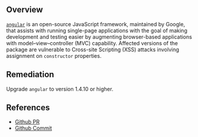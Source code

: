 ## Overview
[`angular`](https://www.npmjs.com/package/angular) is an open-source JavaScript framework, maintained by Google, that assists with running single-page applications with the goal of making development and testing easier by augmenting browser-based applications with model–view–controller (MVC) capability.
Affected versions of the package are vulnerable to Cross-site Scripting (XSS) attacks involving assignment on `constructor` properties.

## Remediation
Upgrade `angular` to version 1.4.10 or higher.

## References
- [Github PR](https://github.com/angular/angular.js/pull/13417)
- [Github Commit](https://github.com/angular/angular.js/commit/5a674f3bb9d1118d11b333e3b966c01a571c09e6)
